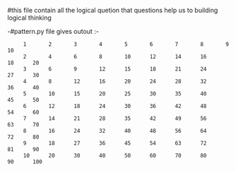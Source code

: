 #this file contain all the logical quetion that questions help us to building logical thinking

-#pattern.py file gives outout :-

         1       2       3       4       5       6       7       8       9       10
         2       4       6       8       10      12      14      16      18      20
         3       6       9       12      15      18      21      24      27      30
         4       8       12      16      20      24      28      32      36      40
         5       10      15      20      25      30      35      40      45      50
         6       12      18      24      30      36      42      48      54      60
         7       14      21      28      35      42      49      56      63      70
         8       16      24      32      40      48      56      64      72      80
         9       18      27      36      45      54      63      72      81      90
         10      20      30      40      50      60      70      80      90      100
